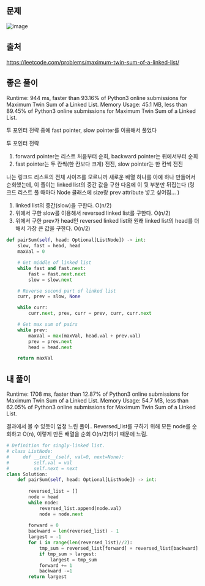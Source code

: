 ## 문제
![image](https://user-images.githubusercontent.com/73813367/157447124-a60a46fc-90c2-435f-8178-5cb13eff0128.png)


## 출처
https://leetcode.com/problems/maximum-twin-sum-of-a-linked-list/

## 좋은 풀이
Runtime: 944 ms, faster than 93.16% of Python3 online submissions for Maximum Twin Sum of a Linked List.
Memory Usage: 45.1 MB, less than 89.45% of Python3 online submissions for Maximum Twin Sum of a Linked List.

투 포인터 전략 중에 fast pointer, slow pointer를 이용해서 풀었다

투 포인터 전략
1. forward pointer는 리스트 처음부터 순회, backward pointer는 뒤에서부터 순회
2. fast pointer는 두 칸씩(한 칸보다 크게) 전진, slow pointer는 한 칸씩 전진

나는 링크드 리스트의 전체 사이즈를 모르니까 새로운 배열 하나를 아예 하나 만들어서 순회했는데, 이 풀이는 linked list의 중간 값을 구한 다음에 이 뒷 부분만 뒤집는다 
(링크드 리스트 풀 때마다 Node 클래스에 size랑 prev attribute 넣고 싶어짐... )

1. linked list의 중간(slow)을 구한다. O(n/2)
2. 위에서 구한 slow를 이용해서 reversed linked list를 구한다. O(n/2)
3. 위에서 구한 prev가 head인 reversed linked list와 원래 linked list의 head를 더해서 가장 큰 값을 구한다. O(n/2)

```python
def pairSum(self, head: Optional[ListNode]) -> int:
	slow, fast = head, head
	maxVal = 0

	# Get middle of linked list
	while fast and fast.next:
		fast = fast.next.next
		slow = slow.next

	# Reverse second part of linked list
	curr, prev = slow, None

	while curr:       
		curr.next, prev, curr = prev, curr, curr.next   

	# Get max sum of pairs
	while prev:
		maxVal = max(maxVal, head.val + prev.val)
		prev = prev.next
		head = head.next

	return maxVal
```


## 내 풀이

Runtime: 1708 ms, faster than 12.87% of Python3 online submissions for Maximum Twin Sum of a Linked List.
Memory Usage: 54.7 MB, less than 62.05% of Python3 online submissions for Maximum Twin Sum of a Linked List.

결과에서 볼 수 있듯이 엄청 느린 풀이..
Reversed_list를 구하기 위해 모든 node를 순회하고 O(n), 이렇게 만든 배열을 순회 O(n/2)하기 때문에 느림.

```python
# Definition for singly-linked list.
# class ListNode:
#     def __init__(self, val=0, next=None):
#         self.val = val
#         self.next = next
class Solution:
    def pairSum(self, head: Optional[ListNode]) -> int:
        
        reversed_list = []
        node = head
        while node:
            reversed_list.append(node.val)
            node = node.next
        
        forward = 0
        backward = len(reversed_list) - 1
        largest = -1
        for i in range(len(reversed_list)//2):
            tmp_sum = reversed_list[forward] + reversed_list[backward]
            if tmp_sum > largest:
                largest = tmp_sum
            forward += 1
            backward -=1
        return largest

```
